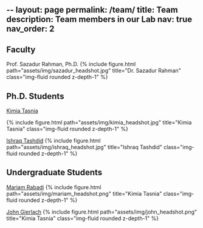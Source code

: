 --
layout: page
permalink: /team/
title: Team
description: Team members in our Lab
nav: true
nav_order: 2
---
## Faculty
Prof. Sazadur Rahman, Ph.D.
{% include figure.html path="assets/img/sazadur_headshot.jpg" title="Dr. Sazadur Rahman" class="img-fluid rounded z-depth-1" %}

## Ph.D. Students

<a href='https://www.linkedin.com/in/kimia-tasnia-753b911a3/'>Kimia Tasnia</a>

{% include figure.html path="assets/img/kimia_headshot.jpg" title="Kimia Tasnia" class="img-fluid rounded z-depth-1" %}

<a href='https://www.linkedin.com/in/ishraq-tashdid-7051b8194/'>Ishraq Tashdid</a>
{% include figure.html path="assets/img/ishraq_headshot.jpg" title="Ishraq Tashdid" class="img-fluid rounded z-depth-1" %}

## Undergraduate Students

<a href='https://www.linkedin.com/in/mariam-rabadi-b2056821b/'>Mariam Rabadi</a>
{% include figure.html path="assets/img/mariam_headshot.png" title="Kimia Tasnia" class="img-fluid rounded z-depth-1" %}

<a href='https://www.linkedin.com/in/john-gierlach/'>John Gierlach</a>
{% include figure.html path="assets/img/john_headshot.png" title="Kimia Tasnia" class="img-fluid rounded z-depth-1" %}
